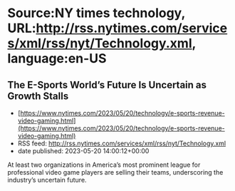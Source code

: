 # Source:NY times technology, URL:http://rss.nytimes.com/services/xml/rss/nyt/Technology.xml, language:en-US

## The E-Sports World’s Future Is Uncertain as Growth Stalls
 - [https://www.nytimes.com/2023/05/20/technology/e-sports-revenue-video-gaming.html](https://www.nytimes.com/2023/05/20/technology/e-sports-revenue-video-gaming.html)
 - RSS feed: http://rss.nytimes.com/services/xml/rss/nyt/Technology.xml
 - date published: 2023-05-20 14:00:12+00:00

At least two organizations in America’s most prominent league for professional video game players are selling their teams, underscoring the industry’s uncertain future.

